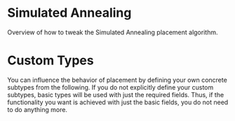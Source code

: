 # Simulated Annealing
Overview of how to tweak the Simulated Annealing placement algorithm.

# Custom Types
You can influence the behavior of placement by defining your own concrete 
subtypes from the following. If you do not explicitly define your custom 
subtypes, basic types will be used with just the required fields. Thus, if
the functionality you want is achieved with just the basic fields, you do not
need to do anything more.
